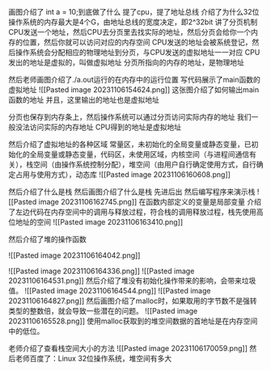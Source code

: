 画图介绍了
int a = 10;到底做了什么
提了cpu，提了地址总线
介绍了为什么32位操作系统的内存最大是4个G，由地址总线的宽度决定，即2^32bit
讲了分页机制
CPU发送一个地址，然后CPU去分页里去找实际的地址，然后分页会给你一个内存的位置，然后你就可以访问对应的内存空间
CPU发送的地址会被系统登记，然后操作系统会分配相应的物理地址到分页，与CPU发送的虚拟地址一一对应
CPU发出的地址是虚拟的，叫做虚拟地址
分页所指向的内存的地址，是物理地址

然后老师画图介绍了./a.out运行的在内存中的运行位置
写代码展示了main函数的虚拟地址
![[Pasted image 20231106154624.png]]
这张图介绍了如何输出main函数的地址
并且，这里输出的地址也是虚拟地址

分页也保存到内存条上，然后操作系统可以通过分页访问实际内存的地址
我们一般没法访问实际的内存地址
CPU得到的地址是虚拟地址

然后介绍了虚拟地址的各种区域
常量区，未初始化的全局变量或静态变量，已初始化的全局变量或静态变量，代码区，未使用区域，内核空间（与进程间通信有关），栈空间（由操作系统控制分配），堆空间（由用户自行确定使用方式，自行确定占用与使用方式），动态库
![[Pasted image 20231106160608.png]]

然后介绍了什么是栈
然后画图介绍了什么是栈
先进后出
然后编写程序来演示栈
![[Pasted image 20231106162745.png]]
在函数内部定义的变量是局部变量
介绍了左边代码在内存空间中的调用与释放过程，符合栈的调用释放过程，栈先使用高位地址的空间
![[Pasted image 20231106163410.png]]

然后介绍了堆的操作函数

![[Pasted image 20231106164042.png]]

![[Pasted image 20231106164336.png]]
![[Pasted image 20231106164531.png]]
然后介绍了堆没有初始化操作带来的影响，会带来垃圾值。
![[Pasted image 20231106164544.png]]
![[Pasted image 20231106164827.png]]
然后画图介绍了malloc时，如果取用的字节数不是强转类型的整数倍，就会导致一些潜在的问题。
![[Pasted image 20231106165528.png]]
使用malloc获取到的堆空间数据的首地址是在内存空间中的低位。

老师介绍了查看栈空间大小的方法
![[Pasted image 20231106170059.png]]
然后老师百度了：Linux 32位操作系统，堆空间有多大

